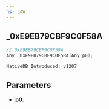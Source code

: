 ```yaml
---
ns: LAW
---
```

## _0xE9EB79CBF9C0F58A

```c
// 0xE9EB79CBF9C0F58A
Any _0xE9EB79CBF9C0F58A(Any p0);
```

```
NativeDB Introduced: v1207
```

## Parameters
* **p0**:
